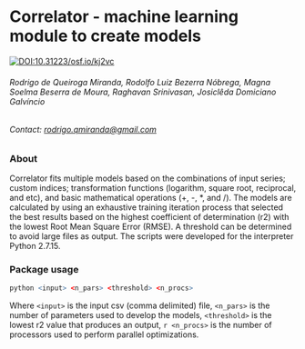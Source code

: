 # Correlator - machine learning module to create models
[![DOI:10.31223/osf.io/kj2vc](https://zenodo.org/badge/DOI/10.31223/osf.io/kj2vc.svg)](https://doi.org/10.31223/osf.io/kj2vc)
###### *Rodrigo de Queiroga Miranda, Rodolfo Luiz Bezerra Nóbrega, Magna Soelma Beserra de Moura, Raghavan Srinivasan, Josiclêda Domiciano Galvíncio*
###### Contact: rodrigo.qmiranda@gmail.com

### About
Correlator fits multiple models based on the combinations of input series; custom indices; transformation functions (logarithm, square root, reciprocal, and etc), and basic mathematical operations (+, -, *, and /). The models are calculated by using an exhaustive training iteration process  that selected the best results based on the highest coefficient of determination (r2) with the lowest Root Mean Square Error (RMSE). A threshold can be determined to avoid large files as output. The scripts were developed for the interpreter Python 2.7.15.

### Package usage
```r
python <input> <n_pars> <threshold> <n_procs>
```

Where ```<input>``` is the input csv (comma delimited) file, ```<n_pars>``` is the number of parameters used to develop the models, ```<threshold>``` is the lowest r2 value that produces an output, ```r <n_procs>``` is the number of processors used to perform parallel optimizations.
